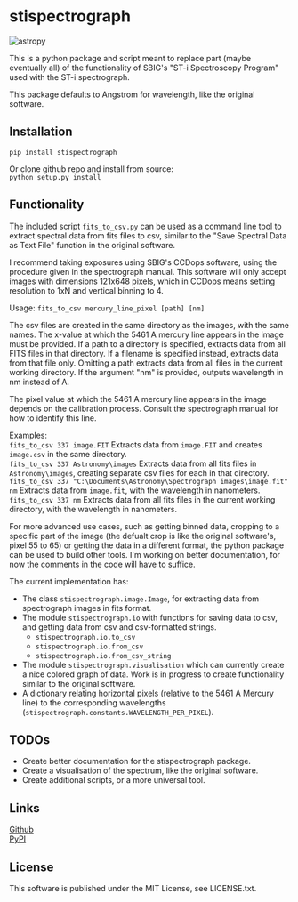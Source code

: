 
# stispectrograph
![astropy](http://img.shields.io/badge/powered%20by-AstroPy-orange.svg?style=flat)

This is a python package and script meant to replace part (maybe eventually all) of the functionality of
SBIG's "ST-i Spectroscopy Program" used with the ST-i spectrograph.

This package defaults to Angstrom for wavelength, like the original software.

## Installation
`pip install stispectrograph`

Or clone github repo and install from source:  
`python setup.py install`

## Functionality

The included script `fits_to_csv.py` can be used as a command line tool to extract spectral data from fits files to csv, similar to the "Save Spectral Data as Text File" function in the original software.

I recommend taking exposures using SBIG's CCDops software, using the procedure given in the spectrograph manual.
This software will only accept images with dimensions 121x648 pixels, which in
CCDops means setting resolution to 1xN and vertical binning to 4.

Usage: `fits_to_csv mercury_line_pixel [path] [nm]`

The csv files are created in the same directory as the images, with the same names.
The x-value at which the 5461 A mercury line appears in the image must be provided.
If a path to a directory is specified, extracts data from all FITS files in that directory.
If a filename is specified instead, extracts data from that file only.
Omitting a path extracts data from all files in the current working directory.
If the argument "nm" is provided, outputs wavelength in nm instead of A.

The pixel value at which the 5461 A mercury line appears in the image depends on the calibration process.
Consult the spectrograph manual for how to identify this line.

Examples:  
`fits_to_csv 337 image.FIT` Extracts data from `image.FIT` and creates `image.csv` in the same directory.  
`fits_to_csv 337 Astronomy\images` Extracts data from all fits files in `Astronomy\images`, creating separate csv files for each in that directory.  
`fits_to_csv 337 "C:\Documents\Astronomy\Spectrograph images\image.fit" nm` Extracts data from `image.fit`, with the wavelength in nanometers.  
`fits_to_csv 337 nm` Extracts data from all fits files in the current working directory, with the wavelength in nanometers.

For more advanced use cases, such as getting binned data, cropping to a
specific part of the image (the defualt crop is like the original software's,
pixel 55 to 65) or getting the data in a different format, the python package can be used to build other tools. I'm working on better documentation, for now the comments in the code will have to suffice.

The current implementation has:
* The class `stispectrograph.image.Image`, for extracting data from spectrograph images in fits format.
* The module `stispectrograph.io` with functions for saving data to csv, and getting data from csv and csv-formatted strings.
  * `stispectrograph.io.to_csv`
  * `stispectrograph.io.from_csv`
  * `stispectrograph.io.from_csv_string`
 * The module `stispectrograph.visualisation` which can currently create a nice colored graph of data. Work is in progress to create functionality similar to the original software.
 * A dictionary relating horizontal pixels (relative to the 5461 A Mercury line) to the corresponding wavelengths (`stispectrograph.constants.WAVELENGTH_PER_PIXEL`).

## TODOs
* Create better documentation for the stispectrograph package.
* Create a visualisation of the spectrum, like the original software.
* Create additional scripts, or a more universal tool.

## Links
[Github](https://github.com/Armadillan/stispectrograph/tree/main)  
[PyPI](https://pypi.org/project/stispectrograph/)

## License
This software is published under the MIT License, see LICENSE.txt.
